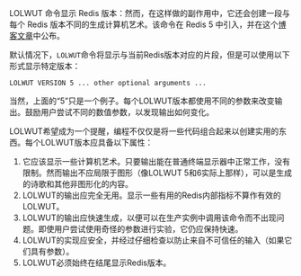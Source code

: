 LOLWUT 命令显示 Redis 版本：然而，在这样做的副作用中，它还会创建一段与每个 Redis 版本不同的生成计算机艺术。该命令在 Redis 5 中引入，并在这个[博客文章](http://antirez.com/news/123)中公布。

默认情况下，`LOLWUT`命令将显示与当前Redis版本对应的片段，但是可以使用以下形式显示特定版本：

    LOLWUT VERSION 5 ... other optional arguments ...

当然，上面的“5”只是一个例子。每个LOLWUT版本都使用不同的参数来改变输出。鼓励用户尝试不同的数值参数，以发现输出如何变化。

LOLWUT希望成为一个提醒，编程不仅仅是将一些代码组合起来以创建实用的东西。每个LOLWUT版本应具备以下属性：

1. 它应该显示一些计算机艺术。只要输出能在普通终端显示器中正常工作，没有限制。然而输出不应局限于图形（像LOLWUT 5和6实际上那样），可以是生成的诗歌和其他非图形化的内容。
2. LOLWUT的输出应完全无用。显示一些有用的Redis内部指标不算作有效的LOLWUT。
3. LOLWUT的输出应快速生成，以便可以在生产实例中调用该命令而不出现问题。即使用户尝试使用奇怪的参数进行实验，它仍应保持快速。
4. LOLWUT的实现应安全，并经过仔细检查以防止来自不可信任的输入（如果它们具有参数）。
5. LOLWUT必须始终在结尾显示Redis版本。
